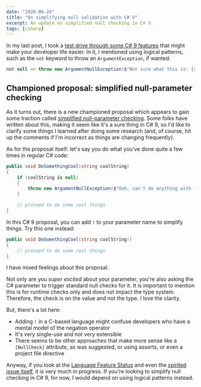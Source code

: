```yaml
---
date: "2020-06-24"
title: "On simplifying null validation with C# 9"
excerpt: An update on simplified null checking in C# 9.
tags: [csharp]
---
```


In my last post, I took a [test drive through some C# 9 features](https://daveabrock.com/2020/06/18/reduce-mental-energy-with-c-sharp) that might make your developer life easier. In it, I mentioned using logical patterns, such as the `not` keyword to throw an `ArgumentException`, if wanted:

```csharp
not null => throw new ArgumentNullException($"Not sure what this is: {yourArgument}", nameof(yourArgument))
```

## Championed proposal: simplified null-parameter checking

As it turns out, there is a new championed proposal which appears to gain some traction called [simplified null-parameter checking](https://github.com/dotnet/csharplang/issues/2145). Some folks have written about this, making it seem like it's a sure thing in C# 9, so I'd like to clarify some things I learned after doing some research (and, of course, hit up the comments if I'm incorrect as things are changing frequently).

As for the proposal itself: let's say you do what you've done quite a few times in regular C# code:

```csharp
public void DoSomethingCool(string coolString)
{
    if (coolString is null)
    {
        throw new ArgumentNullException($"Ooh, can't do anything with {coolString}", nameof(coolString));
    }

    // proceed to do some cool things
}
```

In this C# 9 proposal, you can add `!` to your parameter name to simplify things. Try this one instead:

```csharp
public void DoSomethingCool(string coolString!)
{
    // proceed to do some cool things
}
```

I have mixed feelings about this proposal. 

Not only are you *super excited* about your parameter, you're also asking the C# parameter to trigger standard null checks for it. It is important to mention this is for runtime checks only and does not impact the type system. Therefore, the check is on the value and not the type. I love the clarity.

But, there's a lot here:

- Adding `!` in a C-based language might confuse developers who have a mental model of the negation operator
- It's very single-use and not very extensible
- There seems to be other approaches that make more sense like a `[NullCheck]` attribute, as was suggested, or using asserts, or even a project file directive

Anyway, if you look at the [Language Feature Status](https://github.com/dotnet/roslyn/blob/master/docs/Language%20Feature%20Status.md) and even the [spirited issue itself](https://github.com/dotnet/csharplang/issues/2145), it is very much in progress. If you're looking to simplify null checking in C# 9, for now, I would depend on using logical patterns instead.

